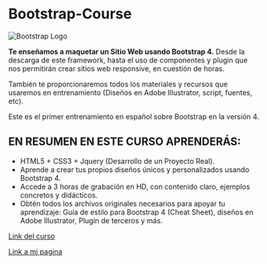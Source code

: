 # Bootstrap-Course

![Bootstrap Logo](https://getbootstrap.com/docs/5.0/assets/brand/bootstrap-logo.svg)

**Te enseñamos a maquetar un Sitio Web usando Bootstrap 4.** Desde la descarga de este framework, hasta el uso de componentes y plugin que nos permitirán crear sitios web responsive, en cuestión de horas.

También te proporcionaremos todos los materiales y recursos que usaremos en entrenamiento (Diseños en Adobe Illustrator, script, fuentes, etc).

Este es el primer entrenamiento en español sobre Bootstrap en la versión 4.

## EN RESUMEN EN ESTE CURSO APRENDERÁS:

- HTML5 + CSS3 + Jquery (Desarrollo de un Proyecto Real).
- Aprende a crear tus propios diseños únicos y personalizados usando Bootstrap 4.
- Accede a 3 horas de grabación en HD, con contenido claro, ejemplos concretos y didácticos.
- Obtén todos los archivos originales necesarios para apoyar tu aprendizaje: Guía de estilo para Bootstrap 4 (Cheat Sheet), diseños en Adobe Illustrator, Plugin de terceros y más.

[Link del curso](https://www.udemy.com/course/curso-fundamentos-de-bootstrap-4/)

[Link a mi pagina]()
